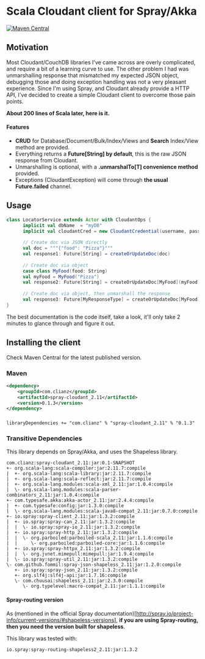 # Scala Cloudant client for Spray/Akka
[![Maven Central](https://img.shields.io/maven-central/v/com.clianz/spray-cloudant_2.11.svg)](http://search.maven.org/#search%7Cga%7C1%7Cspray-cloudant)

## Motivation
Most Cloudant/CouchDB libraries I've came across are overly complicated, and require a bit of a learning curve to use. The other problem I had was unmarshalling response that mismatched my expected JSON object, debugging those and doing exception handling was not a very pleasant experience. Since I'm using Spray, and Cloudant already provide a HTTP API, I've decided to create a simple Cloudant client to overcome those pain points.

 **About 200 lines of Scala later, here is it.**

#### Features
- **CRUD** for Database/Document/Bulk/Index/Views and **Search** Index/View method are provided.
- Everything returns a **Future[String] by default**, this is the raw JSON response from Cloudant.
- Unmarshalling is optional, with a **.unmarshalTo[T] convenience method** provided.
- Exceptions (CloudantException) will come through **the usual Future.failed** channel.

## Usage

```scala
class LocatorService extends Actor with CloudantOps {
      implicit val dbName  = "myDB"
      implicit val cloudantCred = new CloudantCredential(username, password)
      
      // Create doc via JSON directly
      val doc = """{"food": "Pizza"}"""
      val response1: Future[String] = createOrUpdateDoc(doc)
      
      // Create doc via object
      case class MyFood(food: String)
      val myFood = MyFood("Pizza")
      val response2: Future[String] = createOrUpdateDoc[MyFood](myFood)
      
      // Create doc via object, then unmarshall the response
      val response3: Future[MyResponseType] = createOrUpdateDoc[MyFood](myFood).unmarshalTo[MyResponseType]
}
```

The best documentation is the code itself, take a look, it'll only take 2 minutes to glance through and figure it out.

## Installing the client
Check Maven Central for the latest published version.

### Maven

```xml
<dependency>
    <groupId>com.clianz</groupId>
    <artifactId>spray-cloudant_2.11</artifactId>
    <version>0.1.3</version>
</dependency>
```

###

```
libraryDependencies += "com.clianz" % "spray-cloudant_2.11" % "0.1.3"
```

### Transitive Dependencies

This library depends on Spray/Akka, and uses the Shapeless library.

```
com.clianz:spray-cloudant_2.11:jar:0.1-SNAPSHOT
+- org.scala-lang:scala-compiler:jar:2.11.7:compile
|  +- org.scala-lang:scala-library:jar:2.11.7:compile
|  +- org.scala-lang:scala-reflect:jar:2.11.7:compile
|  +- org.scala-lang.modules:scala-xml_2.11:jar:1.0.4:compile
|  \- org.scala-lang.modules:scala-parser-combinators_2.11:jar:1.0.4:compile
+- com.typesafe.akka:akka-actor_2.11:jar:2.4.4:compile
|  +- com.typesafe:config:jar:1.3.0:compile
|  \- org.scala-lang.modules:scala-java8-compat_2.11:jar:0.7.0:compile
+- io.spray:spray-client_2.11:jar:1.3.2:compile
|  +- io.spray:spray-can_2.11:jar:1.3.2:compile
|  |  \- io.spray:spray-io_2.11:jar:1.3.2:compile
|  +- io.spray:spray-http_2.11:jar:1.3.2:compile
|  |  \- org.parboiled:parboiled-scala_2.11:jar:1.1.6:compile
|  |     \- org.parboiled:parboiled-core:jar:1.1.6:compile
|  +- io.spray:spray-httpx_2.11:jar:1.3.2:compile
|  |  \- org.jvnet.mimepull:mimepull:jar:1.9.4:compile
|  \- io.spray:spray-util_2.11:jar:1.3.2:compile
\- com.github.fommil:spray-json-shapeless_2.11:jar:1.2.0:compile
   +- io.spray:spray-json_2.11:jar:1.3.2:compile
   +- org.slf4j:slf4j-api:jar:1.7.16:compile
   \- com.chuusai:shapeless_2.11:jar:2.3.0:compile
      \- org.typelevel:macro-compat_2.11:jar:1.1.1:compile
```

#### Spray-routing version
As (mentioned in the official Spray documentation)[http://spray.io/project-info/current-versions/#shapeless-versions], **if you are using Spray-routing, then you need the version built for shapeless**.
 
This library was tested with:
```
io.spray:spray-routing-shapeless2_2.11:jar:1.3.2
```